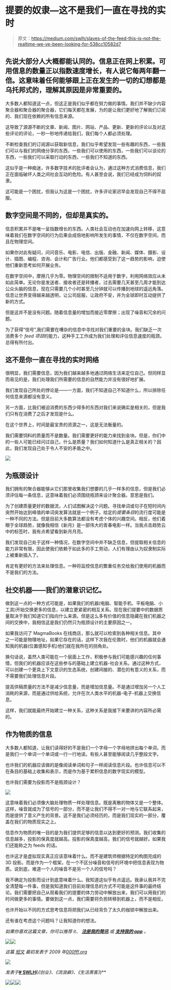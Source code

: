 # 提要的奴隶—这不是我们一直在寻找的实时

> 原文：<https://medium.com/swlh/slaves-of-the-feed-this-is-not-the-realtime-we-ve-been-looking-for-538cc10582d7>

## 先说大部分人大概都能认同的。信息正在网上积累。可用信息的数量正以指数速度增长，有人说它每两年翻一倍。这意味着任何能够跟上正在发生的一切的幻想都是乌托邦式的，理解其原因是非常重要的。

大多数人都知道这一点，但这正是我们似乎都在努力做的事情。我们并不缺少内容聚合器和聚合器的聚合器，它们每天都在发展，为的是让我们更好地了解我们订阅的、我们现在依赖的所有信息来源。

这导致了源源不断的文章、新闻、图片、网站、产品、更新、更新的评论以及对这些评论的评论，一秒一秒地传递给我们，我们每个人都必须处理。

不断检查我们的订阅源以获取新信息，我们似乎希望发现一些有趣的东西，一些我们可以与我们的网络分享的东西，一些我们可以使用的东西，一些我们可以谈论的东西，一些我们可以采取行动的东西，一些我们不知道的东西。

这似乎是一种痴迷，许多数字技术的批评者会认为，通过这种方式消费信息，我们正在面临破坏人类之间社会互动的危险。有人甚至会说，我们已经成为饲料的奴隶。

这可能是一个困扰，但我认为这是一个困扰，许多评论家迟早会发现自己不得不屈服。

## 数字空间是不同的，但却是真实的。

信息积累并不是唯一呈指数增长的东西。人类社会互动也在加速向网上转移，这意味着我们在数字空间的行为后果会成倍地影响所发生的事情，不仅在数字空间，而且在物理空间。

如果你对此有疑问，问问音乐、电影、电信、出版、金融、新闻、媒体、摄影、设计、插图、编程、咨询、会计和广告行业。他们都感受到了这一趋势的影响，迫使他们重新思考如何开展业务。

在数字空间中，摩擦几乎为零。物理空间的限制不适用于数字，利用网络效应从未如此简单。无论你是发送者、接收者还是转播者，过去需要几天甚至几周才能到达公众头脑的信息，现在只需要几个小时甚至几分钟就可以传播到地球的遥远角落。信息让世界变得越来越透明，让公司屈服，让政府不安，并为全球即时互动提供了新的方式。

但是这并不是没有问题。随着信息量的增加而接近零摩擦；出现了噪音和冗余的问题。

为了获得“信号”,我们需要在嘈杂的信息中寻找对我们重要的金块。我们缺乏一次消费多个 *feed 项目*的能力，这种手工工作成为我们处理和评估信息速度的瓶颈。总得有所付出。

## **这不是你一直在寻找的实时网络**

很明显，我们需要信息，因为我们越来越多地通过网络生活来定位自己。但同样显而易见的是，我们处理我们所需要的信息的自然能力并没有很好地扩展。

我们发现自己所处的悖论是——一方面，我们不知道自己不知道什么，所以排除任何信息来源都没有意义。

另一方面，比我们被迫消费的东西少得多的东西对我们来说确实是相关的，但是我们只有在消费了之后才发现是什么。

在这个世界上，时间是最宝贵的资源之一，这是无法衡量的。

我们需要饲料的质量而不是数量。我们需要更好的能力来找到金块。但是，你们中的一些人可能已经问过自己，什么是质量？我们如何知道什么是真正相关的？因此，我们发现自己处于令人不安的矛盾之中。

![](img/1f5c943dcf7343b3329f0898c55e1fe4.png)

## **为瓶颈设计**

我们拥有的聚合器能够从它们那里收集我们想要的几乎一样多的信息，但是我们必须评估每一条信息，这意味着我们必须围绕瓶颈来设计聚合器。意思是我们。

为了创建质量更好的数据流，人们试图解决这个问题。寻找单词或句子在短时间内突然开始达到峰值的单词突发算法就是一个例子。给定的*提要条目*的流行度可能是一种不同的方法。但是目前大多数算法都没有考虑个体的兴趣空间。相反，他们着眼于全球趋势，就像我相信《新月》是一部伟大的青春电影一样。当我点击趋势云中的标签时，我有点希望看到新月月亮。

我们发现自己处于这样一种情况，在数字空间中并不缺乏信息，但提取相关信息的能力非常有限，因此使我们依赖于如此多的手工劳动，人们有理由认为奴隶制实际上被重新插入了。

肯定有更好的方法来处理信息。一种将监控信息的繁重任务交给我们使用的机器而不是我们的方法。

## 社交机器——我们的潜意识记忆。

做到这一点的一种方式可能是，如果我们的机器(电脑、智能手机、平板电脑、小工具)开始交换更多的信息，以建立更紧密的相互关系。现在我们提要中的数据质量取决于我们知道它们指向什么来源。但是这么多有价值的信息隐藏在我们机器之间的交换中，我相信这是我们仍然只为瓶颈设计的主要原因之一。

如果我访问了 MagmaBooks 在线商店，那么就可以检索到各种相关信息。其中之一可能是物理地址，如果它存在的话，这样下次我在伦敦时，他们的机器就会通知我的机器(位置感知手机)他们就在我所在的拐角处。

换句话说，虽然人类可能在一个层面上工作，积极参与我们可能感兴趣的任何事情，但我们的机器应该在这些参与的基础上建立机器-社会关系。通过这种方式，可以创建一个更具上下文意识的生态系统，创建间接的、潜在的有意义的关系，而不需要我们处理信息片段。

提高供稿质量的方法不是减少信息量，而是增加信息量。不是通过增加另一个人工消耗的来源，而是通过供给系统，允许在次人类水平的机器-电子-机器上交换信息。

这样，我们就能最终开始建立一种关系，这种关系是我接下来要讲的内容所必需的。

## **作为物质的信息**

大多数人都知道，让我们读得好的不是我们一个字母一个字母地拼出每个单词，而是我们一个单词一个单词或一行一行地读。有些人甚至能够阅读几乎整段文字。

也许我们的机器应该做的是像阅读单词和句子一样阅读信息片段。也许信息可以不在条目的基础上收集和表示，而是作为基于累积信息的数字现实的模型。

也许我们需要为投影而不是瓶颈设计？

![](img/85af5bf4cc4d56278c45b8e800a222b3.png)

这意味着我们必须像大脑处理物质一样处理信息。既是离散的物体又是一个整体。这样，噪音就成为了信号的一部分，而不是让我们不得不一对一地与它联系起来，而是提供了意义产生的背景。这不是我们必须经历的，而是我们现实的一部分，覆盖在我们的物质现实之上。

信息作为物质的唯一目的是为我们提供足够的信息以达到更好的预测。我们收集的信息越多，投影的保真度就越高。投影的保真度越高，我们的信号就越好。如果我们还能称之为 feeds 的话。

也许这才是虚拟现实真正应该意味着什么。而不是建筑师根据特定的构图完成的 3D 投影。而是作为一个框架，在一个不区分噪音和信号的环境中把信息表现为物质。说到底，难道一个人的噪音不是另一个人的信号吗？

我不确定为投影而设计到底意味着什么。我知道这似乎有点遥远。我承认我并不完全清楚每一件事，但是我知道我们目前处理信息的方式不可能是这件事的最终结论。我们需要把自己从观看我们的提要的体力劳动中解放出来，我们可以用我们的时间做更多的事情。要做到这一点，我们需要将负担转移到机器上，而不是相反。

也许开始以不同的方式思考信息将把我们从已经背负了太久的枷锁中解放出来。

还有谁在考虑这个问题吗？让我知道你的想法。

*如果你喜欢这篇文章，你可以推荐* *it、* [***注册我的简讯***](http://000fff.us2.list-manage2.com/subscribe?u=70988277cb322d150c4001f07&id=5b220f9180) *或* [***支持我的 app***](https://www.ghostnoteapp.com) *。*

[![](img/d4d3243a9380eb386f7b2dc3515e8932.png)](https://twitter.com/@hello_world)[![](img/38bd3fdd4dc38a07614724c0cef1ca76.png)](http://000fff.us2.list-manage2.com/subscribe?u=70988277cb322d150c4001f07&id=5b220f9180)

*这篇* [*短文*](http://000fff.org/slaves-of-the-feed-this-is-not-the-realtime-weve-been-looking-for/) *最初发表于 2009 年*[*000fff.org*](http://000fff.org/)

*![](img/c1192ebad88d6b1fc6ae1d6a2bc61154.png)*

*发表于*[**# SWLH**](https://medium.com/swlh)**(***《创业》、《流浪癖》、《生活黑客》)***

**[![](img/de26c089e79a3a2a25d2b750ff6db50f.png)](http://supply.us9.list-manage.com/subscribe?u=310af6eb2240d299c7032ef6c&id=d28d8861ad)****[![](img/f47a578114e0a96bdfabc3a5400688d5.png)](https://medium.com/swlh)****[![](img/c1351daa9c4f0c8ac516addb60c82f6b.png)](https://twitter.com/swlh_)**